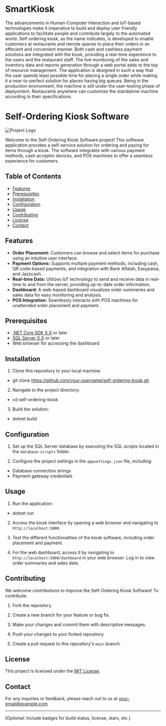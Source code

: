 # SmartKiosk
The advancements in Human-Computer Interaction and IoT-based technologies make it imperative to build and deploy user friendly applications
to facilitate people and contribute largely to the automated world. Self-ordering kiosk, as the name indicates, is developed to enable customers
at restaurants and remote spaces to place their orders in an effecient and convenient manner. Both cash and cashless payment solutions are 
integrated with the kiosk, providing a real-time expereince to the users and the restaurant staff. The live monitoring of the sales and inventory 
data and reports generation through a web portal adds to the top of resource management. The application is designed in such a way that the user 
spends least possible time for placing a single order while making it a near-to-perfect solution for places having big queues. Being in the production 
environment, the machine is still under the user-testing phase of deplyoment. Restaurants anywhere can customize the standalone machine according 
to their specifications. 

# Self-Ordering Kiosk Software

![Project Logo](/path/to/logo.png) <!-- Replace with the path to your project logo -->

Welcome to the Self-Ordering Kiosk Software project! This software application provides a self-service solution for ordering and paying for items through a kiosk. The software integrates with various payment methods, cash acceptor devices, and POS machines to offer a seamless experience for customers.

## Table of Contents

- [Features](#features)
- [Prerequisites](#prerequisites)
- [Installation](#installation)
- [Configuration](#configuration)
- [Usage](#usage)
- [Contributing](#contributing)
- [License](#license)
- [Contact](#contact)

## Features

- **Order Placement:** Customers can browse and select items for purchase using an intuitive user interface.
- **Payment Options:** Supports multiple payment methods, including cash, QR code-based payments, and integration with Bank Alfalah, Easypaisa, and Jazzcash.
- **Real-time Data:** Utilizes IoT technology to send and receive data in real-time to and from the server, providing up-to-date order information.
- **Dashboard:** A web-based dashboard visualizes order summaries and sales data for easy monitoring and analysis.
- **POS Integration:** Seamlessly interacts with POS machines for unattended order placement and payment.

## Prerequisites

- [.NET Core SDK X.X](https://dotnet.microsoft.com/download) or later
- [SQL Server X.X](https://www.microsoft.com/en-us/sql-server/sql-server-downloads) or later
- Web browser for accessing the dashboard

## Installation

1. Clone this repository to your local machine:
- git clone https://github.com/your-username/self-ordering-kiosk.git


2. Navigate to the project directory:
- cd self-ordering-kiosk


3. Build the solution:
- dotnet build


## Configuration

1. Set up the SQL Server database by executing the SQL scripts located in the `database-scripts` folder.

2. Configure the project settings in the `appsettings.json` file, including:
- Database connection strings
- Payment gateway credentials

## Usage

1. Run the application:
- dotnet run


2. Access the kiosk interface by opening a web browser and navigating to `http://localhost:5000`.

3. Test the different functionalities of the kiosk software, including order placement and payment.

4. For the web dashboard, access it by navigating to `http://localhost:5000/dashboard` in your web browser. Log in to view order summaries and sales data.

## Contributing

We welcome contributions to improve the Self-Ordering Kiosk Software! To contribute:

1. Fork the repository.

2. Create a new branch for your feature or bug fix.

3. Make your changes and commit them with descriptive messages.

4. Push your changes to your forked repository.

5. Create a pull request to this repository's `main` branch.

## License

This project is licensed under the [MIT License](LICENSE).

## Contact

For any inquiries or feedback, please reach out to us at your-email@example.com.

---

[Optional: Include badges for build status, license, stars, etc.]



